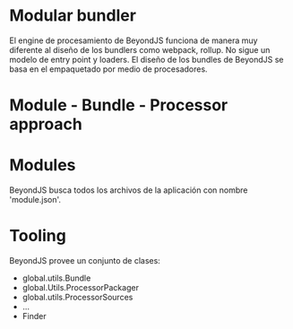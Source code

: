 # Modular bundler

El engine de procesamiento de BeyondJS funciona de manera muy diferente al diseño de los bundlers como webpack, rollup.
No sigue un modelo de entry point y loaders. El diseño de los bundles de BeyondJS se basa en el empaquetado por medio de
procesadores.

# Module - Bundle - Processor approach

# Modules

BeyondJS busca todos los archivos de la aplicación con nombre 'module.json'.

# Tooling

BeyondJS provee un conjunto de clases:

* global.utils.Bundle
* global.Utils.ProcessorPackager
* global.utils.ProcessorSources
* ...
* Finder

